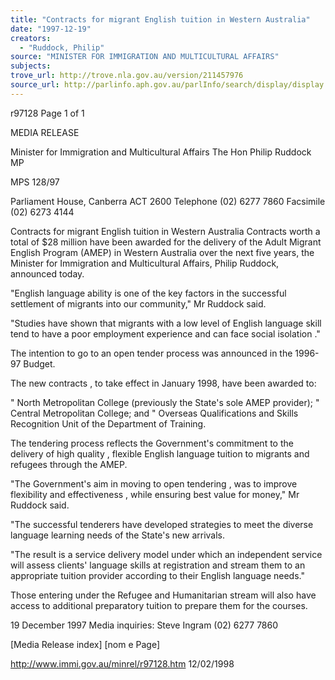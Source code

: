 ```yaml
---
title: "Contracts for migrant English tuition in Western Australia"
date: "1997-12-19"
creators:
  - "Ruddock, Philip"
source: "MINISTER FOR IMMIGRATION AND MULTICULTURAL AFFAIRS"
subjects:
trove_url: http://trove.nla.gov.au/version/211457976
source_url: http://parlinfo.aph.gov.au/parlInfo/search/display/display.w3p;query=Id%3A%22media/pressrel/1BR30%22
---
```


  r97128 Page 1 of 1 

  MEDIA  RELEASE 

  Minister for Immigration and Multicultural Affairs  The Hon Philip Ruddock MP 

  MPS 128/97 

  Parliament House, Canberra ACT 2600  Telephone (02) 6277 7860 Facsimile (02) 6273 4144 

  Contracts for migrant English tuition in Western Australia  Contracts worth a total of $28 million have been awarded for the delivery of the Adult Migrant  English Program (AMEP) in Western Australia over the next five years, the Minister for  Immigration and Multicultural Affairs, Philip Ruddock, announced today. 

  "English language ability is one of the key factors in the successful settlement of migrants into  our community," Mr Ruddock said. 

  "Studies have shown that migrants with a low level of English language skill tend to have a poor  employment experience and can face social isolation ." 

  The intention to go to an open tender process was announced in the 1996-97 Budget. 

  The new contracts , to take effect in January 1998, have been awarded to: 

   " North Metropolitan College (previously the State's sole AMEP provider);   " Central Metropolitan College; and   " Overseas Qualifications and Skills Recognition Unit of the Department of Training. 

  The tendering process reflects the Government's commitment to the delivery of high quality ,  flexible English language tuition to migrants and refugees through the AMEP. 

  "The Government's aim in moving to open tendering , was to improve flexibility and  effectiveness , while ensuring best value for money," Mr Ruddock said. 

  "The successful tenderers have developed strategies to meet the diverse language learning needs  of the State's new arrivals. 

  "The result is a service delivery model under which an independent service will assess clients'  language skills at registration and stream them to an appropriate tuition provider according to  their English language needs." 

  Those entering under the Refugee and Humanitarian stream will also have access to additional  preparatory tuition to prepare them for the courses. 

  19 December 1997  Media inquiries: Steve Ingram (02) 6277 7860 

  [Media Release index] [nom e Page] 

  http://www.immi.gov.au/minrel/r97128.htm 12/02/1998 

